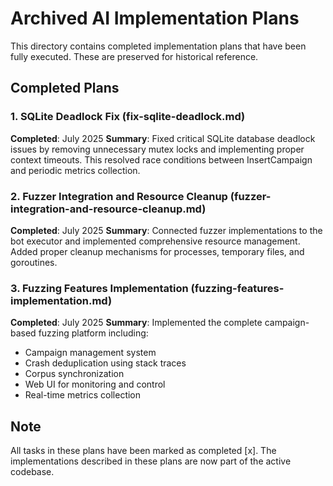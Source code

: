# Archived AI Implementation Plans

This directory contains completed implementation plans that have been fully executed. These are preserved for historical reference.

## Completed Plans

### 1. SQLite Deadlock Fix (fix-sqlite-deadlock.md)
**Completed**: July 2025
**Summary**: Fixed critical SQLite database deadlock issues by removing unnecessary mutex locks and implementing proper context timeouts. This resolved race conditions between InsertCampaign and periodic metrics collection.

### 2. Fuzzer Integration and Resource Cleanup (fuzzer-integration-and-resource-cleanup.md)
**Completed**: July 2025
**Summary**: Connected fuzzer implementations to the bot executor and implemented comprehensive resource management. Added proper cleanup mechanisms for processes, temporary files, and goroutines.

### 3. Fuzzing Features Implementation (fuzzing-features-implementation.md)
**Completed**: July 2025
**Summary**: Implemented the complete campaign-based fuzzing platform including:
- Campaign management system
- Crash deduplication using stack traces
- Corpus synchronization
- Web UI for monitoring and control
- Real-time metrics collection

## Note
All tasks in these plans have been marked as completed [x]. The implementations described in these plans are now part of the active codebase.